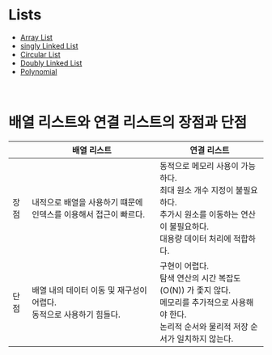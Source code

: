 # Lists
- <a href="https://github.com/mtae616/42DS-study/tree/master/list/arraylist">Array List</a>
- <a href="https://github.com/mtae616/42DS-study/tree/master/list/linkedlist">singly Linked List</a>
- <a href="https://github.com/mtae616/42DS-study/tree/master/list/circularlist">Circular List</a>
- <a href="https://github.com/mtae616/42DS-study/tree/master/list/doublylist">Doubly Linked List</a>
- <a href="https://github.com/mtae616/42DS-study/tree/master/list/polynomial">Polynomial</a>

<br />

# 배열 리스트와 연결 리스트의 장점과 단점

|| 배열 리스트 | 연결 리스트 |
| --- | --- | --- |
| 장점 | 내적으로 배열을 사용하기 떄문에 인덱스를 이용해서 접근이 빠르다. | 동적으로 메모리 사용이 가능하다. <br /> 최대 원소 개수 지정이 불필요하다. <br /> 추가시 원소를 이동하는 연산이 불필요하다. <br /> 대용량 데이터 처리에 적합하다. |
| 단점 | 배열 내의 데이터 이동 및 재구성이 어렵다. <br /> 동적으로 사용하기 힘들다. | 구현이 어렵다. <br /> 탐색 연산의 시간 복잡도 (O(N)) 가 좇지 않다. <br /> 메모리를 추가적으로 사용해야 한다. <br /> 논리적 순서와 물리적 저장 순서가 일치하지 않는다. |